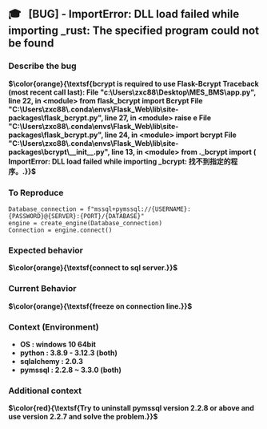 ## 🎓 &nbsp; [BUG] - ImportError: DLL load failed while importing _rust: The specified program could not be found


### Describe the bug

**$\color{orange}{\textsf{bcrypt is required to use Flask-Bcrypt
Traceback (most recent call last):
  File "c:\Users\zxc88\Desktop\MES_BMS\app.py", line 22, in <module>
    from flask_bcrypt import Bcrypt
  File "C:\Users\zxc88\.conda\envs\Flask_Web\lib\site-packages\flask_bcrypt.py", line 27, in <module>
    raise e
  File "C:\Users\zxc88\.conda\envs\Flask_Web\lib\site-packages\flask_bcrypt.py", line 24, in <module> 
    import bcrypt
  File "C:\Users\zxc88\.conda\envs\Flask_Web\lib\site-packages\bcrypt\__init__.py", line 13, in <module>
    from ._bcrypt import (
ImportError: DLL load failed while importing _bcrypt: 找不到指定的程序。.}}$**


### To Reproduce

```Program Code
Database_connection = f"mssql+pymssql://{USERNAME}:{PASSWORD}@{SERVER}:{PORT}/{DATABASE}"
engine = create_engine(Database_connection)
Connection = engine.connect()
```


### Expected behavior

**$\color{orange}{\textsf{connect to sql server.}}$**


### Current Behavior

**$\color{orange}{\textsf{freeze on connection line.}}$**


### Context (Environment)

* **OS : windows 10 64bit**
* **python : 3.8.9 - 3.12.3 (both)**
* **sqlalchemy : 2.0.3**
* **pymssql : 2.2.8 ~ 3.3.0 (both)**


### Additional context

**$\color{red}{\textsf{Try to uninstall pymssql version 2.2.8 or above and use version 2.2.7 and solve the problem.}}$**
